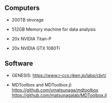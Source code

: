 ## Computers

* 200TB strorage 

* 512GB Memory machine for data analysis

* 20x NVIDIA Titan-P

* 20x NVIDIA GTX 1080Ti

## Software

* GENESIS: https://www.r-ccs.riken.jp/labs/cbrt/

* MDToolbox and MDToolbox.jl: https://github.com/ymatsunaga/mdtoolbox https://github.com/matsunagalab/MDToolbox.jl


